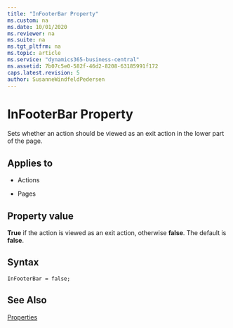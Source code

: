 ```yaml
---
title: "InFooterBar Property"
ms.custom: na
ms.date: 10/01/2020
ms.reviewer: na
ms.suite: na
ms.tgt_pltfrm: na
ms.topic: article
ms.service: "dynamics365-business-central"
ms.assetid: 7b07c5e0-582f-46d2-8208-63185991f172
caps.latest.revision: 5
author: SusanneWindfeldPedersen
---
```


 

# InFooterBar Property
Sets whether an action should be viewed as an exit action in the lower part of the page.  
  
## Applies to  
  
-   Actions  
  
-   Pages  
 
## Property value
**True** if the action is viewed as an exit action, otherwise **false**. The default is **false**.

## Syntax
```
InFooterBar = false;
```

## See Also  
 [Properties](devenv-properties.md)